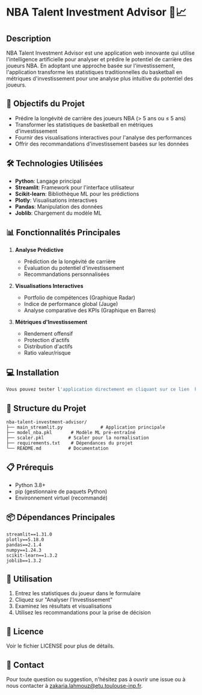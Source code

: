 # NBA Talent Investment Advisor 🏀📈

## Description
NBA Talent Investment Advisor est une application web innovante qui utilise l'intelligence artificielle pour analyser et prédire le potentiel de carrière des joueurs NBA. En adoptant une approche basée sur l'investissement, l'application transforme les statistiques traditionnelles du basketball en métriques d'investissement pour une analyse plus intuitive du potentiel des joueurs.

## 🎯 Objectifs du Projet
- Prédire la longévité de carrière des joueurs NBA (> 5 ans ou ≤ 5 ans)
- Transformer les statistiques de basketball en métriques d'investissement
- Fournir des visualisations interactives pour l'analyse des performances
- Offrir des recommandations d'investissement basées sur les données

## 🛠️ Technologies Utilisées
- **Python**: Langage principal
- **Streamlit**: Framework pour l'interface utilisateur
- **Scikit-learn**: Bibliothèque ML pour les prédictions
- **Plotly**: Visualisations interactives
- **Pandas**: Manipulation des données
- **Joblib**: Chargement du modèle ML

## 📊 Fonctionnalités Principales
1. **Analyse Prédictive**
   - Prédiction de la longévité de carrière
   - Évaluation du potentiel d'investissement
   - Recommandations personnalisées

2. **Visualisations Interactives**
   - Portfolio de compétences (Graphique Radar)
   - Indice de performance global (Jauge)
   - Analyse comparative des KPIs (Graphique en Barres)

3. **Métriques d'Investissement**
   - Rendement offensif
   - Protection d'actifs
   - Distribution d'actifs
   - Ratio valeur/risque

## 💻 Installation

```bash
Vous pouvez tester l'application directement en cliquant sur ce lien  https://nbainvestment-yn87zqbtc7xsu5y296mrfa.streamlit.app/
```

## 📁 Structure du Projet
```
nba-talent-investment-advisor/
├── main_streamlit.py              # Application principale
├── model_nba.pkl       # Modèle ML pré-entraîné
├── scaler.pkl         # Scaler pour la normalisation
├── requirements.txt    # Dépendances du projet
└── README.md          # Documentation
```

## 📋 Prérequis
- Python 3.8+
- pip (gestionnaire de paquets Python)
- Environnement virtuel (recommandé)

## 📦 Dépendances Principales
```
streamlit==1.31.0
plotly==5.18.0
pandas==2.1.4
numpy==1.24.3
scikit-learn==1.3.2
joblib==1.3.2
```

## 🚀 Utilisation
1. Entrez les statistiques du joueur dans le formulaire
2. Cliquez sur "Analyser l'Investissement"
3. Examinez les résultats et visualisations
4. Utilisez les recommandations pour la prise de décision




## 📝 Licence
Voir le fichier LICENSE pour plus de détails.



## 📧 Contact
Pour toute question ou suggestion, n'hésitez pas à ouvrir une issue ou à nous contacter à zakaria.lahmouz@etu.toulouse-inp.fr.
